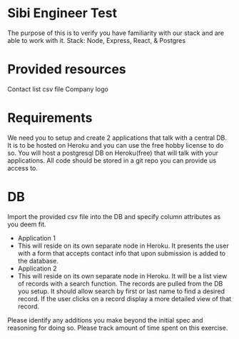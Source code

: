 # Sibi Engineer Test
The purpose of this is to verify you have familiarity with our stack and are able to work with it.
Stack: Node, Express, React, & Postgres

# Provided resources
Contact list csv file
Company logo

# Requirements
We need you to setup and create 2 applications that talk with a central DB.  It is to be hosted on Heroku and you can use the free hobby license to do so.  You will host a postgresql DB on Heroku(free) that will talk with your applications.  All code should be stored in a git repo you can provide us access to.

# DB
Import the provided csv file into the DB and specify column attributes as you deem fit.
* Application 1
 * This will reside on its own separate node in Heroku.  It presents the user with a form that accepts contact info that upon submission is added to the database.
* Application 2
 * This will reside on its own separate node in Heroku.  It will be a list view of records with a search function.  The records are pulled from the DB you setup.  It should allow search by first or last name to find a desired record.  If the user clicks on a record display a more detailed view of that record.

Please identify any additions you make beyond the initial spec and reasoning for doing so.
Please track amount of time spent on this exercise.
